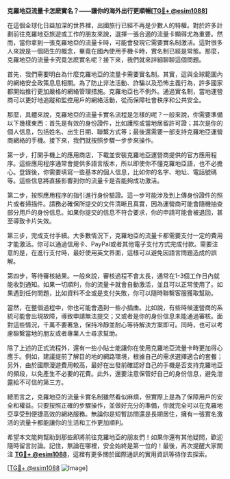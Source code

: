 **克羅地亞流量卡怎麽實名？——讓你的海外出行更順暢[[TG💪+ @esim1088](https://t.me/s/esim1088)]**

在這個全球化日益加深的世界裡，出國旅行已經不再是少數人的特權。對於許多計劃前往克羅地亞旅遊或工作的朋友來說，選擇一張合適的流量卡顯得尤為重要。然而，當你拿到一張克羅地亞的流量卡時，可能會發現它需要實名制激活。這對很多人來說是一個陌生的概念，畢竟在國內使用手機卡時，實名制已經是常態。那麼，克羅地亞的流量卡究竟怎麽實名呢？接下來，我們就來詳細聊聊這個問題。

首先，我們需要明白為什麼克羅地亞的流量卡需要實名制。其實，這與全球範圍內的網絡安全政策息息相關。為了防止非法活動、詐騙以及恐怖主義行為，許多國家都開始推行更加嚴格的網絡管理措施。克羅地亞也不例外。通過實名制，當地運營商可以更好地追蹤和監控用戶的網絡活動，從而保障社會秩序和公共安全。

那麼，具體來說，克羅地亞的流量卡實名流程是怎樣的呢？一般來說，你需要準備以下幾樣東西：首先是有效的身份證件，比如護照或當地居留許可證；其次是你的個人信息，包括姓名、出生日期、聯繫方式等；最後還需要一部支持克羅地亞運營商網絡的手機。接下來，我們就按照步驟一步步來操作。

第一步，打開手機上的應用商店，下載並安裝克羅地亞運營商提供的官方應用程序。這些應用程序通常會提供多語言版本，所以即使你不懂克羅地亞語，也不必擔心。登錄後，你需要填寫一些基本的個人信息，比如你的名字、地址、電話號碼等。這些信息將直接影響到你的流量卡是否能夠成功激活。

第二步，按照應用程序的指引進行身份驗證。這一步可能涉及到上傳身份證件的照片或者掃描件。請務必確保所提交的文件清晰且真實，因為運營商可能會隨機抽查部分用戶的身份信息。如果你提交的信息不符合要求，你的申請可能會被退回，甚至導致卡片失效。

第三步，完成支付手續。大多數情況下，克羅地亞的流量卡都需要支付一定的費用才能激活。你可以通過信用卡、PayPal或者其他電子支付方式完成付款。需要注意的是，在進行支付時，最好使用英文界面，這樣可以避免因語言問題造成的誤解。

第四步，等待審核結果。一般來說，審核過程不會太長，通常在1-3個工作日內就能收到通知。如果一切順利，你的流量卡就會自動激活，並且可以正常使用了。如果遇到任何問題，比如資料不全或是支付失敗，你可以隨時聯繫客服獲取幫助。

當然，在整個過程中，你也可能會遇到一些小插曲。比如說，有些時候運營商的系統可能會出現故障，導致申請無法提交；又或者是你的身份信息未能通過審核。面對這些情況，千萬不要著急，保持冷靜並耐心等待解決方案即可。同時，也可以考慮聯繫當地的朋友或者專業人士尋求幫助。

除了上述的正式流程外，還有一些小貼士能讓你在使用克羅地亞流量卡時更加得心應手。例如，建議提前了解目的地的網路環境，根據自己的需求選擇適合的套餐；另外，由於國際漫遊費用較高，最好在出發前確認好自己的手機是否支持克羅地亞的頻段，以免產生不必要的花費。此外，還要注意保管好自己的身份信息，避免泄露給不可信的第三方。

總而言之，克羅地亞的流量卡實名制雖然看似麻煩，但實際上是為了保障用戶的安全和權益。只要按照正確的步驟操作，並做好充分的準備，你就完全可以在克羅地亞享受到便捷高效的網絡服務。無論你是短暫訪問還是長期居住，擁有一張實名激活的流量卡都能讓你的生活和工作更加順利。

希望本文能夠幫助到那些即將前往克羅地亞的朋友們！如果你還有其他疑問，歡迎隨時留言討論。記住，無論在哪裡，安全始終是第一位的！最後，再次提醒大家關注 **[TG💪+ @esim1088](https://t.me/s/esim1088)**，這裡有更多關於國際通訊的實用資訊等待你去探索。

[[TG💪+ @esim1088](https://t.me/s/esim1088) ![Image](https://i.postimg.cc/4NQfJmqS/Snipaste-2025-05-13-00-14-12.png)]